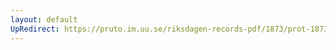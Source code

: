 ```yaml
---
layout: default
UpRedirect: https://pruto.im.uu.se/riksdagen-records-pdf/1873/prot-1873--fk--428.pdf
---
```


